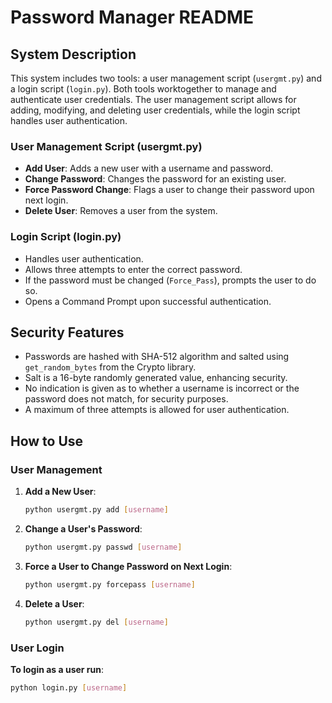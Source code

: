 # Password Manager README

## System Description

This system includes two tools: a user management script (`usergmt.py`) and a login script (`login.py`). Both tools worktogether to manage and authenticate user credentials. The user management script allows for adding, modifying, and deleting user credentials, while the login script handles user authentication.

### User Management Script (usergmt.py)

- **Add User**: Adds a new user with a username and password.
- **Change Password**: Changes the password for an existing user.
- **Force Password Change**: Flags a user to change their password upon next login.
- **Delete User**: Removes a user from the system.

### Login Script (login.py)

- Handles user authentication.
- Allows three attempts to enter the correct password.
- If the password must be changed (`Force_Pass`), prompts the user to do so.
- Opens a Command Prompt upon successful authentication.

## Security Features

- Passwords are hashed with SHA-512 algorithm and salted using `get_random_bytes` from the Crypto library.
- Salt is a 16-byte randomly generated value, enhancing security.
- No indication is given as to whether a username is incorrect or the password does not match, for security purposes.
- A maximum of three attempts is allowed for user authentication.

## How to Use

### User Management

1. **Add a New User**:
   ```bash
   python usergmt.py add [username]

2. **Change a User's Password**:
   ```bash
   python usergmt.py passwd [username]
   
3. **Force a User to Change Password on Next Login**:
   ```bash
   python usergmt.py forcepass [username]

4. **Delete a User**:
   ```bash
   python usergmt.py del [username]

### User Login
**To login as a user run**: 
   ```bash
   python login.py [username]